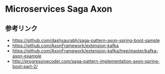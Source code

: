 # Microservices Saga Axon

## 参考リンク
- https://github.com/dashsaurabh/saga-pattern-axon-spring-boot-sample
- https://github.com/AxonFramework/extension-kafka
- https://github.com/AxonFramework/extension-kafka/tree/master/kafka-axon-example
- http://progressivecoder.com/saga-pattern-implementation-axon-spring-boot-part-2/